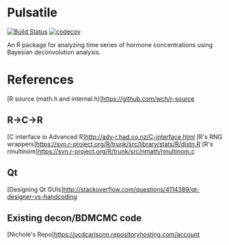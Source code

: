 # Pulsatile

[![Build Status](https://travis-ci.com/mmulvahill/pulsatile.svg?token=Vzy3B4WH2SvZ4ybN4Uzy&branch=master)](https://travis-ci.com/mmulvahill/pulsatile)
[![codecov](https://codecov.io/gh/mmulvahill/pulsatile/branch/master/graph/badge.svg?token=WeMubsj4Is)](https://codecov.io/gh/mmulvahill/pulsatile)

An R package for analyzing time series of hormone concentrations using Bayesian
deconvolution analysis.


# References
[R source (math.h and internal.h)]<https://github.com/wch/r-source>

## R->C->R
[C interface in Advanced R]<http://adv-r.had.co.nz/C-interface.html>
[R's RNG wrappers]<https://svn.r-project.org/R/trunk/src/library/stats/R/distn.R>
[R's rmultinom]<https://svn.r-project.org/R/trunk/src/nmath/rmultinom.c>

## Qt 
[Designing Qt GUIs]<http://stackoverflow.com/questions/4114389/qt-designer-vs-handcoding>

## Existing decon/BDMCMC code
[Nichole's Repo]<https://ucdcarlsonn.repositoryhosting.com/account>

